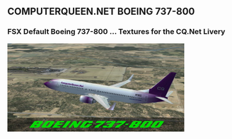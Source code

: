 ## COMPUTERQUEEN.NET BOEING 737-800
### FSX Default Boeing 737-800 ... Textures for the CQ.Net Livery<br>
<IMG SRC="https://github.com/dizzyqueen/CQNet_fsx_plane_paints/blob/master/CQ_B738/thumbnail.JPG">

